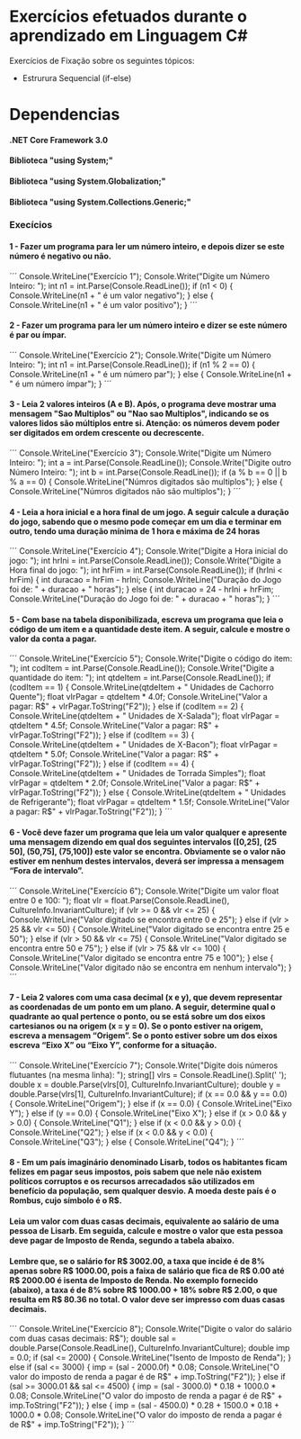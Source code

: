 # Exercícios efetuados durante o aprendizado em Linguagem C#
Exercícios de Fixação sobre os seguintes tópicos:
- Estrurura Sequencial (if-else)

# Dependencias
#### .NET Core Framework 3.0
#### Biblioteca "using System;"
#### Biblioteca "using System.Globalization;"
#### Biblioteca "using System.Collections.Generic;"

### Execícios
#### 1 - Fazer um programa para ler um número inteiro, e depois dizer se este número é negativo ou não.
´´´
                Console.WriteLine("Exercício 1");
                Console.Write("Digite um Número Inteiro: ");
                int n1 = int.Parse(Console.ReadLine());
                if (n1 < 0)
                {
                    Console.WriteLine(n1 + " é um valor negativo");
                }
                else
                {                                                
                    Console.WriteLine(n1 + " é um valor positivo");
                }
´´´

#### 2 - Fazer um programa para ler um número inteiro e dizer se este número é par ou ímpar.
´´´
                Console.WriteLine("Exercício 2");
                Console.Write("Digite um Número Inteiro: ");
                int n1 = int.Parse(Console.ReadLine());
                if (n1 % 2 == 0)
                {
                    Console.WriteLine(n1 + " é um número par");
                }
                else
                {
                    Console.WriteLine(n1 + " é um número ímpar");
                }
´´´

#### 3 - Leia 2 valores inteiros (A e B). Após, o programa deve mostrar uma mensagem "Sao Multiplos" ou "Nao sao Multiplos", indicando se os valores lidos são múltiplos entre si. Atenção: os números devem poder ser digitados em ordem crescente ou decrescente.
´´´
                Console.WriteLine("Exercício 3");
                Console.Write("Digite um Número Inteiro: ");
                int a = int.Parse(Console.ReadLine());
                Console.Write("Digite outro Número Inteiro: ");
                int b = int.Parse(Console.ReadLine());
                if (a % b == 0 || b % a == 0)
                {
                    Console.WriteLine("Númros digitados são multiplos");
                }
                else
                {
                    Console.WriteLine("Númros digitados não são multiplos");
                }
´´´

#### 4 - Leia a hora inicial e a hora final de um jogo. A seguir calcule a duração do jogo, sabendo que o mesmo pode começar em um dia e terminar em outro, tendo uma duração mínima de 1 hora e máxima de 24 horas
´´´
                Console.WriteLine("Exercício 4");
                Console.Write("Digite a Hora inicial do jogo: ");
                int hrIni = int.Parse(Console.ReadLine());
                Console.Write("Digite a Hora final do jogo: ");
                int hrFim = int.Parse(Console.ReadLine());
                if (hrIni < hrFim)
                {
                    int duracao = hrFim - hrIni;
                    Console.WriteLine("Duração do Jogo foi de: " + duracao + " horas");
                }
                else
                {
                    int duracao = 24 - hrIni + hrFim;
                    Console.WriteLine("Duração do Jogo foi de: " + duracao + " horas");
                }
´´´

#### 5 - Com base na tabela disponibilizada, escreva um programa que leia o código de um item e a quantidade deste item. A seguir, calcule e mostre o valor da conta a pagar.
´´´
                Console.WriteLine("Exercício 5");
                Console.Write("Digite o código do item: ");
                int codItem = int.Parse(Console.ReadLine());
                Console.Write("Digite a quantidade do item: ");
                int qtdeItem = int.Parse(Console.ReadLine());
                if (codItem == 1)
                {
                    Console.WriteLine(qtdeItem + " Unidades de Cachorro Quente");
                    float vlrPagar = qtdeItem * 4.0f;
                    Console.WriteLine("Valor a pagar: R$" + vlrPagar.ToString("F2"));
                }
                else if (codItem == 2)
                {
                    Console.WriteLine(qtdeItem + " Unidades de X-Salada");
                    float vlrPagar = qtdeItem * 4.5f;
                    Console.WriteLine("Valor a pagar: R$" + vlrPagar.ToString("F2"));
                }
                else if (codItem == 3)
                {
                    Console.WriteLine(qtdeItem + " Unidades de X-Bacon");
                    float vlrPagar = qtdeItem * 5.0f;
                    Console.WriteLine("Valor a pagar: R$" + vlrPagar.ToString("F2"));
                }
                else if (codItem == 4)
                {
                    Console.WriteLine(qtdeItem + " Unidades de Torrada Simples");
                    float vlrPagar = qtdeItem * 2.0f;
                    Console.WriteLine("Valor a pagar: R$" + vlrPagar.ToString("F2"));
                }
                else
                {
                    Console.WriteLine(qtdeItem + " Unidades de Refrigerante");
                    float vlrPagar = qtdeItem * 1.5f;
                    Console.WriteLine("Valor a pagar: R$" + vlrPagar.ToString("F2"));
                }
´´´

#### 6 - Você deve fazer um programa que leia um valor qualquer e apresente uma mensagem dizendo em qual dos seguintes intervalos ([0,25], (25 50], (50,75], (75,100]) este valor se encontra. Obviamente se o valor não estiver em nenhum destes intervalos, deverá ser impressa a mensagem “Fora de intervalo”.
´´´
                Console.WriteLine("Exercício 6");
                Console.Write("Digite um valor float entre 0 e 100: ");
                float vlr = float.Parse(Console.ReadLine(), CultureInfo.InvariantCulture);
                if (vlr >= 0 && vlr <= 25)
                {
                    Console.WriteLine("Valor digitado se encontra entre 0 e 25");
                }
                else if (vlr > 25 && vlr <= 50)
                {
                    Console.WriteLine("Valor digitado se encontra entre 25 e 50");
                }
                else if (vlr > 50 && vlr <= 75)
                {
                    Console.WriteLine("Valor digitado se encontra entre 50 e 75");
                }
                else if (vlr > 75 && vlr <= 100)
                {
                    Console.WriteLine("Valor digitado se encontra entre 75 e 100");
                }
                else 
                {
                    Console.WriteLine("Valor digitado não se encontra em nenhum intervalo");
                }
´´´

#### 7 - Leia 2 valores com uma casa decimal (x e y), que devem representar as coordenadas de um ponto em um plano. A seguir, determine qual o quadrante ao qual pertence o ponto, ou se está sobre um dos eixos cartesianos ou na origem (x = y = 0). Se o ponto estiver na origem, escreva a mensagem “Origem”. Se o ponto estiver sobre um dos eixos escreva “Eixo X” ou “Eixo Y”, conforme for a situação.
´´´
                Console.WriteLine("Exercício 7");
                Console.Write("Digite dois números flutuantes (na mesma linha): ");
                string[] vlrs = Console.ReadLine().Split(' ');
                double x = double.Parse(vlrs[0], CultureInfo.InvariantCulture);
                double y = double.Parse(vlrs[1], CultureInfo.InvariantCulture);
                if (x == 0.0 && y == 0.0)
                {
                    Console.WriteLine("Origem");
                }
                else if (x == 0.0)
                {
                    Console.WriteLine("Eixo Y");
                }
                else if (y == 0.0)
                {
                    Console.WriteLine("Eixo X");
                }
                else if (x > 0.0 && y > 0.0)
                {
                    Console.WriteLine("Q1");
                }
                else if (x < 0.0 && y > 0.0)
                {
                    Console.WriteLine("Q2");
                }
                else if (x < 0.0 && y < 0.0)
                {
                    Console.WriteLine("Q3");
                }
                else
                {
                    Console.WriteLine("Q4");
                }
´´´

#### 8 - Em um país imaginário denominado Lisarb, todos os habitantes ficam felizes em pagar seus impostos, pois sabem que nele não existem políticos corruptos e os recursos arrecadados são utilizados em benefício da população, sem qualquer desvio. A moeda deste país é o Rombus, cujo símbolo é o R$. 
#### Leia um valor com duas casas decimais, equivalente ao salário de uma pessoa de Lisarb. Em seguida, calcule e mostre o valor que esta pessoa deve pagar de Imposto de Renda, segundo a tabela abaixo.
#### Lembre que, se o salário for R$ 3002.00, a taxa que incide é de 8% apenas sobre R$ 1000.00, pois a faixa de salário que fica de R$ 0.00 até R$ 2000.00 é isenta de Imposto de Renda. No exemplo fornecido (abaixo), a taxa é de 8% sobre R$ 1000.00 + 18% sobre R$ 2.00, o que resulta em R$ 80.36 no total. O valor deve ser impresso com duas casas decimais.
´´´
                Console.WriteLine("Exercício 8");
                Console.Write("Digite o valor do salário com duas casas decimais: R$");
                double sal = double.Parse(Console.ReadLine(), CultureInfo.InvariantCulture);
                double imp = 0.0;
                if (sal <= 2000)
                {
                    Console.WriteLine("Isento de Imposto de Renda");
                }
                else if (sal <= 3000)
                {
                    imp = (sal - 2000.0f) * 0.08;
                    Console.WriteLine("O valor do imposto de renda a pagar é de R$" + imp.ToString("F2"));
                }
                else if (sal >= 3000.01 && sal <= 4500)
                {
                    imp = (sal - 3000.0) * 0.18 + 1000.0 * 0.08;
                    Console.WriteLine("O valor do imposto de renda a pagar é de R$" + imp.ToString("F2"));
                }
                else
                {
                    imp = (sal - 4500.0) * 0.28 + 1500.0 * 0.18 + 1000.0 * 0.08;
                    Console.WriteLine("O valor do imposto de renda a pagar é de R$" + imp.ToString("F2"));
                }
´´´